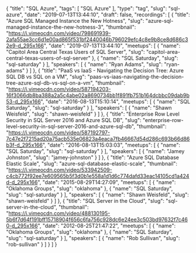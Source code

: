 {
  "title": "SQL Azure",
  "tags": [
    "SQL Azure"
  ],
  "type": "tag",
  "slug": "sql-azure",
  "date": "2019-07-13T13:44:10",
  "draft": false,
  "recordings": [
    {
      "title": "Azure SQL Managed Instance the New Hotness",
      "slug": "azure-sql-managed-instance-the-new-hotness-3",
      "thumbnail": "https://i.vimeocdn.com/video/798691939-2afa55ae3cc6d1e00ad865f531bf2440046b796029efc4c8e9b8ce8d686c32e9-d_295x166",
      "date": "2019-07-13T13:44:10",
      "meetups": [
        {
          "name": "Capitol Area Central Texas Users of SQL Server",
          "slug": "capitol-area-central-texas-users-of-sql-server"
        },
        {
          "name": "SQL Saturday",
          "slug": "sql-saturday"
        }
      ],
      "speakers": [
        {
          "name": "Ryan Adams",
          "slug": "ryan-adams"
        }
      ]
    },
    {
      "title": "PaaS vs IaaS - Navigating the Decision Tree: Azure SQL DB vs SQL on a VM",
      "slug": "paas-vs-iaas-navigating-the-decision-tree-azure-sql-db-vs-sql-on-a-vm",
      "thumbnail": "https://i.vimeocdn.com/video/587194203-16f3066db8ba388a2a5c4abe02a8690734bb1f891fb751b164dcbbc09dab9b53-d_295x166",
      "date": "2016-08-13T15:10:14",
      "meetups": [
        {
          "name": "SQL Saturday",
          "slug": "sql-saturday"
        }
      ],
      "speakers": [
        {
          "name": "Shawn Weisfeld",
          "slug": "shawn-weisfeld"
        }
      ]
    },
    {
      "title": "Enterprise Row Level Security in SQL Server 2016 and Azure SQL DB",
      "slug": "enterprise-row-level-security-in-sql-server-2016-and-azure-sql-db",
      "thumbnail": "https://i.vimeocdn.com/video/587192797-7c47e2f7215ad20a75acb535e06823a4eaca7fb46667d54d286c693b66d86b3f-d_295x166",
      "date": "2016-08-13T15:03:03",
      "meetups": [
        {
          "name": "SQL Saturday",
          "slug": "sql-saturday"
        }
      ],
      "speakers": [
        {
          "name": "Jamey Johnston",
          "slug": "jamey-johnston"
        }
      ]
    },
    {
      "title": "Azure SQL Database Elastic Scale",
      "slug": "azure-sql-database-elastic-scale",
      "thumbnail": "https://i.vimeocdn.com/video/533942509-c4cb772f92ee7e609565b5f3d0b1e558a1d1d6c774dafd33eac14105cd1a424d-d_295x166",
      "date": "2015-08-29T14:27:09",
      "meetups": [
        {
          "name": "Oklahoma Groups",
          "slug": "oklahoma"
        },
        {
          "name": "SQL Saturday",
          "slug": "sql-saturday"
        }
      ],
      "speakers": [
        {
          "name": "Shawn Weisfeld",
          "slug": "shawn-weisfeld"
        }
      ]
    },
    {
      "title": "SQL Server in the Cloud",
      "slug": "sql-server-in-the-cloud",
      "thumbnail": "https://i.vimeocdn.com/video/488130195-5b6f7d64f191bff15718904f656c6fa756c928dc6e24ee3c503bd97632f7c460-d_295x166",
      "date": "2012-08-25T21:47:22",
      "meetups": [
        {
          "name": "Oklahoma Groups",
          "slug": "oklahoma"
        },
        {
          "name": "SQL Saturday",
          "slug": "sql-saturday"
        }
      ],
      "speakers": [
        {
          "name": "Rob Sullivan",
          "slug": "rob-sullivan"
        }
      ]
    }
  ]
}